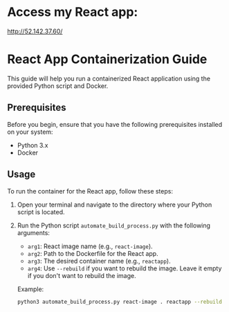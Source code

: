 # Access my React app:

http://52.142.37.60/

# React App Containerization Guide

This guide will help you run a containerized React application using the provided Python script and Docker.

## Prerequisites

Before you begin, ensure that you have the following prerequisites installed on your system:

- Python 3.x
- Docker

## Usage

To run the container for the React app, follow these steps:

1. Open your terminal and navigate to the directory where your Python script is located.

2. Run the Python script `automate_build_process.py` with the following arguments:

   - `arg1`: React image name (e.g., `react-image`).
   - `arg2`: Path to the Dockerfile for the React app.
   - `arg3`: The desired container name (e.g., `reactapp`).
   - `arg4`: Use `--rebuild` if you want to rebuild the image. Leave it empty if you don't want to rebuild the image.

   Example:

   ```bash
   python3 automate_build_process.py react-image . reactapp --rebuild
   ```
